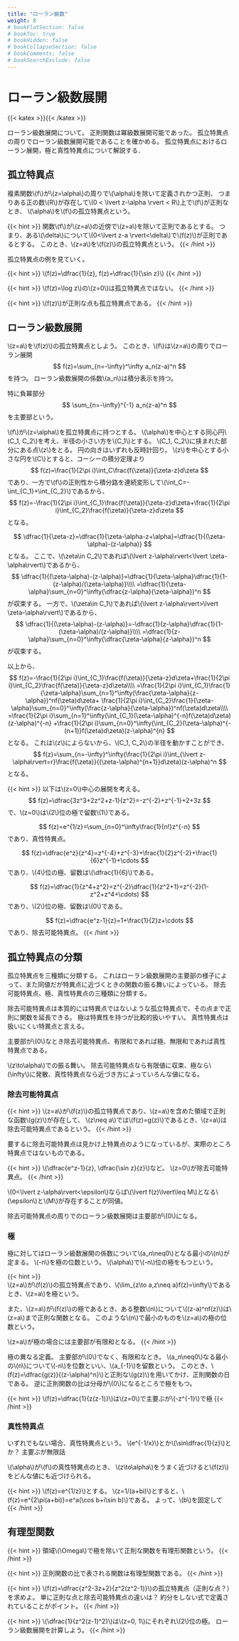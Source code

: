 ```yaml
---
title: "ローラン級数"
weight: 8
# bookFlatSection: false
# bookToc: true
# bookHidden: false
# bookCollapseSection: false
# bookComments: false
# bookSearchExclude: false
---
```

# ローラン級数展開

{{< katex >}}{{< /katex >}}

ローラン級数展開について。
正則関数は冪級数展開可能であった。
孤立特異点の周りでローラン級数展開可能であることを確かめる。
孤立特異点におけるローラン展開，極と真性特異点について解説する．

## 孤立特異点

複素関数\\(f\\)が\\(z=\alpha\\)の周りで\\(\alpha\\)を除いて定義されかつ正則、
つまりある正の数\\(R\\)が存在して\\(0 &lt; \lvert z-\alpha \rvert &lt; R\\)上で\\(f\\)が正則なとき、
\\(\alpha\\)を\\(f\\)の孤立特異点という。

{{< hint >}}
関数\\(f\\)が\\(z=a\\)の近傍で\\(z=a\\)を除いて正則であるとする。
つまり、ある\\(\delta\\)について\\(0&lt;\lvert z-a \rvert&lt;\delta\\)で\\(f(z)\\)が正則であるとする。
このとき、\\(z=a\\)を\\(f(z)\\)の孤立特異点という。
{{< /hint >}}

孤立特異点の例を見ていく。

{{< hint >}}
\\(f(z)=\dfrac{1}{z}, f(z)=\dfrac{1}{\sin z}\\)
{{< /hint >}}

{{< hint >}}
\\(f(z)=\log z\\)の\\(z=0\\)は孤立特異点ではない。
{{< /hint >}}

{{< hint >}}
 \\(f(z)\\)が正則な点も孤立特異点である。
{{< /hint >}}

## ローラン級数展開

\\(z=a\\)を\\(f(z)\\)の孤立特異点としよう。
このとき、\\(f\\)は\\(z=a\\)の周りでローラン展開
$$
  f(z)=\sum_{n=-\infty}^\infty a_n(z-a)^n
$$
を持つ。
ローラン級数展開の係数\\(a_n\\)は積分表示を持つ。

特に負冪部分
$$
  \sum_{n=-\infty}^{-1} a_n(z-a)^n
$$
を主要部という。

\\(f\\)が\\(z=\alpha\\)を孤立特異点に持つとする。
\\(\alpha\\)を中心とする同心円\\(C_1, C_2\\)を考え、半径の小さい方を\\(C_1\\)とする。
\\(C_1, C_2\\)に挟まれた部分にある点\\(z\\)をとる。
円の向きはいずれも反時計回り。
\\(z\\)を中心とする小さな円を\\(C\\)とすると、コーシーの積分定理より
$$
	f(z)=\frac{1}{2\pi i}\int_C\frac{f(\zeta)}{\zeta-z}d\zeta
$$
であり、一方で\\(f\\)の正則性から積分路を連続変形して\\(\int_C=-\int_{C_1}+\int_{C_2}\\)であるから、
$$
	f(z)=-\frac{1}{2\pi i}\int_{C_1}\frac{f(\zeta)}{\zeta-z}d\zeta+\frac{1}{2\pi i}\int_{C_2}\frac{f(\zeta)}{\zeta-z}d\zeta
$$
となる。

$$
	\dfrac{1}{\zeta-z}=\dfrac{1}{\zeta-\alpha-z+\alpha}=\dfrac{1}{(\zeta-\alpha)-(z-\alpha)}
$$
となる。
ここで、\\(\zeta\in C_2\\)であれば\\(\lvert z-\alpha\rvert&lt;\lvert \zeta-\alpha\rvert\\)であるから、
$$
	\dfrac{1}{(\zeta-\alpha)-(z-\alpha)}=\dfrac{1}{\zeta-\alpha}\dfrac{1}{1-(z-\alpha)/(\zeta-\alpha)}\\\\
	=\dfrac{1}{\zeta-\alpha}\sum_{n=0}^\infty(\dfrac{z-\alpha}{\zeta-\alpha})^n
$$
が収束する。
一方で、\\(\zeta\in C_1\\)であれば\\(\lvert z-\alpha\rvert&gt;\lvert \zeta-\alpha\rvert\\)であるから、
$$
	\dfrac{1}{(\zeta-\alpha)-(z-\alpha)}=-\dfrac{1}{z-\alpha}\dfrac{1}{1-(\zeta-\alpha)/(z-\alpha)}\\\\
	=\dfrac{1}{z-\alpha}\sum_{n=0}^\infty(\dfrac{\zeta-\alpha}{z-\alpha})^n
$$
が収束する。

以上から、
$$
	f(z)=-\frac{1}{2\pi i}\int_{C_1}\frac{f(\zeta)}{\zeta-z}d\zeta+\frac{1}{2\pi i}\int_{C_2}\frac{f(\zeta)}{\zeta-z}d\zeta\\\\
	=\frac{1}{2\pi i}\int_{C_1}\frac{1}{\zeta-\alpha}\sum_{n=1}^\infty(\frac{\zeta-\alpha}{z-\alpha})^nf(\zeta)d\zeta+
	\frac{1}{2\pi i}\int_{C_2}\frac{1}{\zeta-\alpha}\sum_{n=0}^\infty(\frac{z-\alpha}{\zeta-\alpha})^nf(\zeta)d\zeta\\\\
	=\frac{1}{2\pi i}\sum_{n=1}^\infty(\int_{C_1}(\zeta-\alpha)^{-n}f(\zeta)d\zeta)(z-\alpha)^{-n}
	+\frac{1}{2\pi i}\sum_{n=0}^\infty(\int_{C_2}(\zeta-\alpha)^{-(n+1)}f(\zeta)d\zeta)(z-\alpha)^{n}
$$
となる。
これは\\(z\\)によらないから、\\(C_1, C_2\\)の半径を動かすことができ、
$$
	f(z)=\sum_{n=-\infty}^\infty(\frac{1}{2\pi i}\int_{\lvert z-\alpha\rvert=r}\frac{f(\zeta)}{(\zeta-\alpha)^{n+1}}d\zeta)(z-\alpha)^n
$$
となる。

{{< hint >}}
  以下は\\(z=0\\)中心の展開を考える。
  $$
	  f(z)=\dfrac{3z^3+2z^2+z-1}{z^2}=-z^{-2}+z^{-1}+2+3z
  $$
  で、\\(z=0\\)は\\(2\\)位の極で留数\\(1\\)である。

  $$
  	f(z)=e^{1/z}=\sum_{n=0}^\infty\frac{1}{n!}z^{-n}
  $$
  であり、真性特異点。

  $$
  	f(z)=\dfrac{e^z}{z^4}=z^{-4}+z^{-3}+\frac{1}{2}z^{-2}+\frac{1}{6}z^{-1}+\cdots
  $$
  であり、\\(4\\)位の極、留数は\\(\dfrac{1}{6}\\)である。

  $$
	  f(z)=\dfrac{1}{z^4+z^2}=z^{-2}\dfrac{1}{z^2+1}=z^{-2}(1-z^2+z^4+\cdots)
  $$
  であり、\\(2\\)位の極、留数は\\(0\\)である。

  $$
  	f(z)=\dfrac{e^z-1}{z}=1+\frac{1}{2}z+\cdots
  $$
  であり、除去可能特異点。
{{< /hint >}}

## 孤立特異点の分類

孤立特異点を三種類に分類する。
これはローラン級数展開の主要部の様子によって、また同値だが特異点に近づくときの関数の振る舞いによっている。
除去可能特異点、極、真性特異点の三種類に分類する。

除去可能特異点は本質的には特異点ではないような孤立特異点で、その点まで正則に関数を延長できる。
極は特異性を持つが比較的扱いやすい。
真性特異点は扱いにくい特異点と言える。

主要部が\\(0\\)なとき除去可能特異点、有限和であれば極、無限和であれば真性特異点である。

\\(z\to\alpha\\)での振る舞い。
除去可能特異点なら有限値に収束、極なら\\(\infty\\)に発散、真性特異点なら近づき方によっていろんな値になる。

### 除去可能特異点

{{< hint >}}
\\(z=a\\)が\\(f(z)\\)の孤立特異点であり、\\(z=a\\)を含めた領域で正則な函数\\(g(z)\\)が存在して、
\\(z\neq a\\)では\\(f(z)=g(z)\\)であるとき、\\(z=a\\)は除去可能特異点であるという。
{{< /hint >}}
  
要するに除去可能特異点は見かけ上特異点のようになっているが、実際のところ特異点ではないものである。

{{< hint >}}
\\(\dfrac{e^z-1}{z}, \dfrac{\sin z}{z}\\)など。
\\(z=0\\)が除去可能特異点。
{{< /hint >}}

\\(0&lt;\lvert z-\alpha\rvert&lt;\epsilon\\)ならば\\(\lvert f(z)\lvert\leq M\\)となる\\(\epsilon\\)と\\(M\\)が存在することが同値。

除去可能特異点の周りでのローラン級数展開は主要部が\\(0\\)になる。

### 極

極に対してはローラン級数展開の係数について\\(a_n\neq0\\)となる最小の\\(n\\)が定まる。
\\(-n\\)を極の位数という。
\\(\alpha\\)で\\(-n\\)位の極をもつという。

{{< hint >}}  
\\(z=a\\)が\\(f(z)\\)の孤立特異点であり、\\(\lim_{z\to a,z\neq a}f(z)=\infty\\)であるとき、\\(z=a\\)を極という。

また、\\(z=a\\)が\\(f(z)\\)の極であるとき、ある整数\\(n\\)について\\((z-a)^nf(z)\\)は\\(z=a\\)まで正則な関数となる。
このような\\(n\\)で最小のものを\\(z=a\\)の極の位数という。

\\(z=a\\)が極の場合には主要部が有限和となる。
{{< /hint >}}

極の異なる定義。
主要部が\\(0\\)でなく、有限和なとき。
\\(a_n\neq0\\)なる最小の\\(n\\)について\\(-n\\)を位数といい、\\(a_{-1}\\)を留数という。
このとき、\\(f(z)=\dfrac{g(z)}{(z-\alpha)^n}\\)と正則な\\(g(z)\\)を用いてかけ、正則関数の日である。
逆に正則関数の比は分母が\\(0\\)になるところで極をもつ。

{{< hint >}}
\\(f(z)=\dfrac{1}{z(z-1)}\\)は\\(z=0\\)で主要ぶが\\(-z^{-1}\\)で極
{{< /hint >}}

### 真性特異点

いずれでもない場合、真性特異点という。
\\(e^{-1/x}\\)とか\\(\sin\dfrac{1}{z}\\)とか？
主要ぶが無限話

\\(\alpha\\)が\\(f\\)の真性特異点のとき、
\\(z\to\alpha\\)をうまく近づけると\\(f(z)\\)をどんな値にも近づけられる。

{{< hint >}}
\\(f(z)=e^{1/z}\\)とする。
\\(z=1/(a+bi)\\)とすると、\\(f(z)=e^{2\pi(a+bi)}=e^a(\cos b+i\sin b)\\)である。
よって、\\(b\\)を固定して
{{< /hint >}}

## 有理型関数

{{< hint >}}
領域\\(\Omega\\)で極を除いて正則な関数を有理形関数という。
{{< /hint >}}

{{< hint >}}
正則関数の比で表される関数は有理型関数である。
{{< /hint >}}


{{< hint >}}
\\(f(z)=\dfrac{z^2-3z+2}{z^2(z^2-1)}\\)の孤立特異点（正則な点？）を求めよ。
単に正則な点と除去可能特異点の違いは？
約分をしない式で定義されていることがポイント。
{{< /hint >}}

{{< hint >}}
\\(\dfrac{1}{z^2(z-1)^2}\\)は\\(z=0, 1\\)にそれぞれ\\(2\\)位の極。
ローラン級数展開を計算しよう。
{{< /hint >}}
